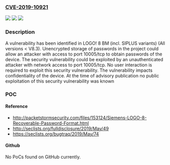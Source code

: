 ### [CVE-2019-10921](https://cve.mitre.org/cgi-bin/cvename.cgi?name=CVE-2019-10921)
![](https://img.shields.io/static/v1?label=Product&message=LOGO!%208%20BM%20(incl.%20SIPLUS%20variants)&color=blue)
![](https://img.shields.io/static/v1?label=Version&message=All%20versions%20%3C%20V8.3%20&color=brightgreen)
![](https://img.shields.io/static/v1?label=Vulnerability&message=CWE-256%3A%20Unprotected%20Storage%20of%20Credentials&color=brightgreen)

### Description

A vulnerability has been identified in LOGO! 8 BM (incl. SIPLUS variants) (All versions < V8.3). Unencrypted storage of passwords in the project could allow an attacker with access to port 10005/tcp to obtain passwords of the device. The security vulnerability could be exploited by an unauthenticated attacker with network access to port 10005/tcp. No user interaction is required to exploit this security vulnerability. The vulnerability impacts confidentiality of the device. At the time of advisory publication no public exploitation of this security vulnerability was known

### POC

#### Reference
- http://packetstormsecurity.com/files/153124/Siemens-LOGO-8-Recoverable-Password-Format.html
- http://seclists.org/fulldisclosure/2019/May/49
- https://seclists.org/bugtraq/2019/May/74

#### Github
No PoCs found on GitHub currently.

